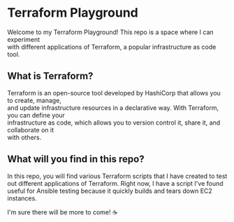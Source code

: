 # Terraform Playground  
  
Welcome to my Terraform Playground! This repo is a space where I can experiment  
with different applications of Terraform, a popular infrastructure as code tool.  
  
## What is Terraform?  
  
Terraform is an open-source tool developed by HashiCorp that allows you to create, manage,  
and update infrastructure resources in a declarative way. With Terraform, you can define your  
infrastructure as code, which allows you to version control it, share it, and collaborate on it  
with others.  
  
## What will you find in this repo?  
  
In this repo, you will find various Terraform scripts that I have created to test  
out different applications of Terraform. Right now, I have a script I've found useful
for Ansible testing because it quickly builds and tears down EC2 instances.

I'm sure there will be more to come! ☕
